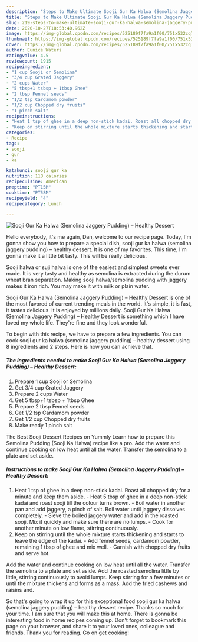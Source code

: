 ```yaml
---
description: "Steps to Make Ultimate Sooji Gur Ka Halwa (Semolina Jaggery Pudding) – Healthy Dessert"
title: "Steps to Make Ultimate Sooji Gur Ka Halwa (Semolina Jaggery Pudding) – Healthy Dessert"
slug: 219-steps-to-make-ultimate-sooji-gur-ka-halwa-semolina-jaggery-pudding-healthy-dessert
date: 2020-10-27T18:53:40.962Z
image: https://img-global.cpcdn.com/recipes/525189f7fa9a1f00/751x532cq70/sooji-gur-ka-halwa-semolina-jaggery-pudding-healthy-dessert-recipe-main-photo.jpg
thumbnail: https://img-global.cpcdn.com/recipes/525189f7fa9a1f00/751x532cq70/sooji-gur-ka-halwa-semolina-jaggery-pudding-healthy-dessert-recipe-main-photo.jpg
cover: https://img-global.cpcdn.com/recipes/525189f7fa9a1f00/751x532cq70/sooji-gur-ka-halwa-semolina-jaggery-pudding-healthy-dessert-recipe-main-photo.jpg
author: Eunice Waters
ratingvalue: 4.5
reviewcount: 1915
recipeingredient:
- "1 cup Sooji or Semolina"
- "3/4 cup Grated Jaggery"
- "2 cups Water"
- "5 tbsp+1 tsbsp + 1tbsp Ghee"
- "2 tbsp Fennel seeds"
- "1/2 tsp Cardamom powder"
- "1/2 cup Chopped dry fruits"
- "1 pinch salt"
recipeinstructions:
- "Heat 1 tsp of ghee in a deep non-stick kadai. Roast all chopped dry for a minute and keep them aside. Heat 5 tbsp of ghee in a deep non-stick kadai and roast sooji till the colour turns brown. Boil water in another pan and add jaggery, a pinch of salt. Boil water until jaggery dissolves completely. Sieve the boiled jaggery water and add in the roasted sooji. Mix it quickly and make sure there are no lumps. Cook for another minute on low flame, stirring continuously."
- "Keep on stirring until the whole mixture starts thickening and starts to leave the edge of the kadai. Add fennel seeds, cardamom powder, remaining 1 tbsp of ghee and mix well. Garnish with chopped dry fruits and serve hot."
categories:
- Recipe
tags:
- sooji
- gur
- ka

katakunci: sooji gur ka 
nutrition: 118 calories
recipecuisine: American
preptime: "PT15M"
cooktime: "PT58M"
recipeyield: "4"
recipecategory: Lunch

---
```



![Sooji Gur Ka Halwa (Semolina Jaggery Pudding) – Healthy Dessert](https://img-global.cpcdn.com/recipes/525189f7fa9a1f00/751x532cq70/sooji-gur-ka-halwa-semolina-jaggery-pudding-healthy-dessert-recipe-main-photo.jpg)

Hello everybody, it's me again, Dan, welcome to our recipe page. Today, I'm gonna show you how to prepare a special dish, sooji gur ka halwa (semolina jaggery pudding) – healthy dessert. It is one of my favorites. This time, I'm gonna make it a little bit tasty. This will be really delicious.

Sooji halwa or suji halwa is one of the easiest and simplest sweets ever made. It is very tasty and healthy as semolina is extracted during the durum wheat bran separation. Making sooji halwa/semolina pudding with jaggery makes it iron rich. You may make it with milk or plain water.

Sooji Gur Ka Halwa (Semolina Jaggery Pudding) – Healthy Dessert is one of the most favored of current trending meals in the world. It's simple, it is fast, it tastes delicious. It is enjoyed by millions daily. Sooji Gur Ka Halwa (Semolina Jaggery Pudding) – Healthy Dessert is something which I have loved my whole life. They're fine and they look wonderful.


To begin with this recipe, we have to prepare a few ingredients. You can cook sooji gur ka halwa (semolina jaggery pudding) – healthy dessert using 8 ingredients and 2 steps. Here is how you can achieve that.

<!--inarticleads1-->

##### The ingredients needed to make Sooji Gur Ka Halwa (Semolina Jaggery Pudding) – Healthy Dessert:

1. Prepare 1 cup Sooji or Semolina
1. Get 3/4 cup Grated Jaggery
1. Prepare 2 cups Water
1. Get 5 tbsp+1 tsbsp + 1tbsp Ghee
1. Prepare 2 tbsp Fennel seeds
1. Get 1/2 tsp Cardamom powder
1. Get 1/2 cup Chopped dry fruits
1. Make ready 1 pinch salt


The Best Sooji Dessert Recipes on Yummly Learn how to prepare this Semolina Pudding (Sooji Ka Halwa) recipe like a pro. Add the water and continue cooking on low heat until all the water. Transfer the semolina to a plate and set aside. 

<!--inarticleads2-->

##### Instructions to make Sooji Gur Ka Halwa (Semolina Jaggery Pudding) – Healthy Dessert:

1. Heat 1 tsp of ghee in a deep non-stick kadai. Roast all chopped dry for a minute and keep them aside. - Heat 5 tbsp of ghee in a deep non-stick kadai and roast sooji till the colour turns brown. - Boil water in another pan and add jaggery, a pinch of salt. Boil water until jaggery dissolves completely. - Sieve the boiled jaggery water and add in the roasted sooji. Mix it quickly and make sure there are no lumps. - Cook for another minute on low flame, stirring continuously.
1. Keep on stirring until the whole mixture starts thickening and starts to leave the edge of the kadai. - Add fennel seeds, cardamom powder, remaining 1 tbsp of ghee and mix well. - Garnish with chopped dry fruits and serve hot.


Add the water and continue cooking on low heat until all the water. Transfer the semolina to a plate and set aside. Add the roasted semolina little by little, stirring continuously to avoid lumps. Keep stirring for a few minutes or until the mixture thickens and forms as a mass. Add the fried cashews and raisins and. 

So that's going to wrap it up for this exceptional food sooji gur ka halwa (semolina jaggery pudding) – healthy dessert recipe. Thanks so much for your time. I am sure that you will make this at home. There is gonna be interesting food in home recipes coming up. Don't forget to bookmark this page on your browser, and share it to your loved ones, colleague and friends. Thank you for reading. Go on get cooking!
